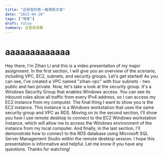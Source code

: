 ```yaml
---
title: "这是我的第一篇博客文章"
date: "2023-04-28"
tags: ["博客"]
draft: false
summary: 这里是简要
---
```

# aaaaaaaaaaaaa
Hey there, I'm Zihan Li and this is a video presentation of my major assignment. In the first section, I will give you an overview of the scenario, including VPC, EC2, subnets, and security groups. 
Let's get started! As you can see, I've created a VPC named "zihan-vpc" with four subnets - two public and two private. Now, let's take a look at the security group. It's a Windows Security Group that enables Windows access. You can see its inbound rules allow all traffic from every IPv4 address, so I can access my EC2 instance from my computer. 
The final thing I want to show you is the EC2 instance. This instance is a Windows workstation that uses the same security group and VPC as RDS. 
Moving on to the second section, I'll show you how I use remote desktop to connect to the EC2 Windows workstation instance, which will allow me to access the Windows environment of the instance from my local computer. 
And finally, in the last section, I'll demonstrate how to connect to the RDS database using Microsoft SQL Server Management Studio within the remote desktop session. 
I hope this presentation is informative and helpful. Let me know if you have any questions. Thanks for watching!